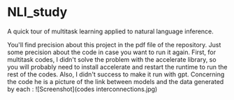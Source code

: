 # NLI_study
A quick tour of multitask learning applied to natural language inference. 



You'll find precision about this project in the pdf file of the repository. Just some precision about the code in case you want to run it again. First, for multitask codes, I didn't solve the problem with the accelerate library, so you will probably need to install accelerate and restart the runtime to run the rest of the codes. Also, I didn't success to make it run with gpt. Concerning the code he is a picture of the link between models and the data generated by each :
![Screenshot](codes interconnections.jpg)
